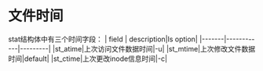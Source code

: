 # 文件时间
stat结构体中有三个时间字段：
| field | description|ls option|
|-------|------------|---------|
|st_atime|上次访问文件数据时间|-u|
|st_mtime|上次修改文件数据时间|default|
|st_ctime|上次更改inode信息时间|-c|



